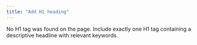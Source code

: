 ```yaml
---
title: "Add H1 heading"
---
```


No H1 tag was found on the page.
Include exactly one H1 tag containing a descriptive headline
with relevant keywords.
